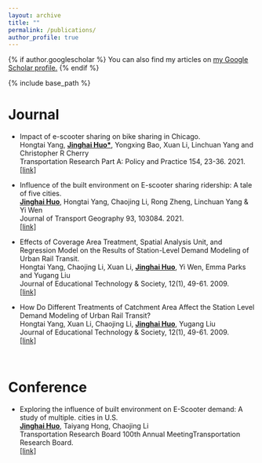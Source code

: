 ```yaml
---
layout: archive
title: ""
permalink: /publications/
author_profile: true
---
```


{% if author.googlescholar %}
  You can also find my articles on <u><a href="{{author.googlescholar}}">my Google Scholar profile</a>.</u>
{% endif %}

{% include base_path %}

Journal
======
* Impact of e-scooter sharing on bike sharing in Chicago. <br>
Hongtai Yang, <strong><U>Jinghai Huo*</U></strong>, Yongxing Bao, Xuan Li, Linchuan Yang and Christopher R Cherry  <br> 
Transportation Research Part A: Policy and Practice 154, 23-36. 2021. <br>
<span style="color:#4285F4">[[link]](https://www.sciencedirect.com/science/article/abs/pii/S0965856421002445)</span>

* Influence of the built environment on E-scooter sharing ridership: A tale of five cities. <br>
<strong><U>Jinghai Huo</U></strong>, Hongtai Yang, Chaojing Li, Rong Zheng, Linchuan Yang & Yi Wen <br>
Journal of Transport Geography 93, 103084. 2021. <br>
<span style="color:#4285F4">[[link]](https://www.sciencedirect.com/science/article/abs/pii/S096669232100137X)</span>

* Effects of Coverage Area Treatment, Spatial Analysis Unit, and Regression Model on the Results of Station-Level Demand Modeling of Urban Rail Transit.<br>
Hongtai Yang, Chaojing Li, Xuan Li, <strong><U>Jinghai Huo</U></strong>, Yi Wen, Emma Parks and Yugang Liu<br>
Journal of Educational Technology & Society, 12(1), 49-61. 2009. <br>
<span style="color:#4285F4">[[link]](https://www.hindawi.com/journals/jat/2021/7345807/)</span>

* How Do Different Treatments of Catchment Area Affect the Station Level Demand Modeling of Urban Rail Transit?<br>
Hongtai Yang, Xuan Li, Chaojing Li, <strong><U>Jinghai Huo</U></strong>,  Yugang Liu<br>
Journal of Educational Technology & Society, 12(1), 49-61. 2009. <br>
<span style="color:#4285F4">[[link]](https://www.hindawi.com/journals/jat/2021/2763304/)</span>

<br>

Conference
======
* 	Exploring the influence of built environment on E-Scooter demand: A study of multiple. cities in U.S. <br>
<strong><U>Jinghai Huo</U></strong>, Taiyang Hong, Chaojing Li<br>
Transportation Research Board 100th Annual MeetingTransportation Research Board.<br>
<span style="color:#4285F4">[[link]](https://www.researchgate.net/publication/352537871_Exploring_the_influence_of_built_environment_on_E-Scooter_demand_A_study_of_multiple_cities_in_US)</span>




